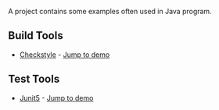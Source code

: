 A project contains some examples often used in Java program.

## Build Tools
- [Checkstyle](https://maven.apache.org/plugins/maven-checkstyle-plugin/index.html) - [Jump to demo](pom.xml)

## Test Tools
- [Junit5](https://junit.org/junit5/docs/current/user-guide/) - [Jump to demo](test/junit5)
